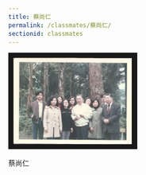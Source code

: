 ```yaml
---
title: 蔡尚仁
permalink: /classmates/蔡尚仁/
sectionid: classmates
---
```


<img src="/img/蔡尚仁.png"
     alt="Photo of 蔡尚仁"
     width="240" border="10" />

蔡尚仁
